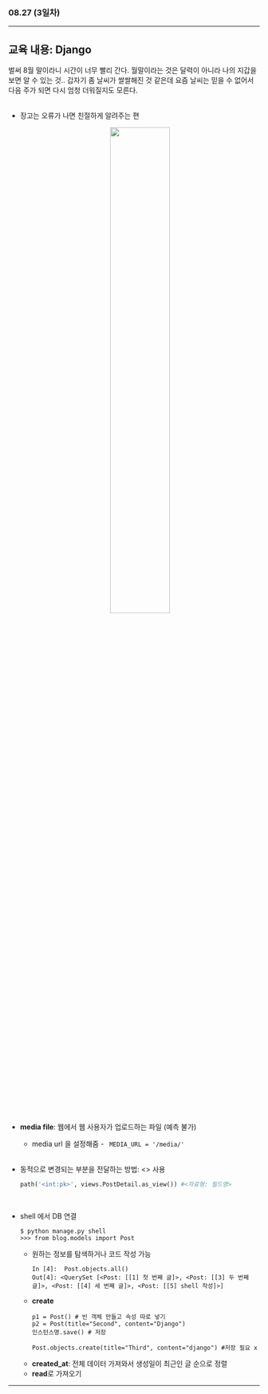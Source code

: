 ###  08.27 (3일차)
---
교육 내용: Django 
---
벌써 8월 말이라니 시간이 너무 빨리 간다. 월말이라는 것은 달력이 아니라 나의 지갑을 보면 알 수 있는 것.. 갑자기 좀 날씨가 쌀쌀해진 것 같은데 요즘 날씨는 믿을 수 없어서 다음 주가 되면 다시 엄청 더워질지도 모른다. 
<br><br>

- 장고는 오류가 나면 친절하게 알려주는 편
  <p align="center">
  <img src="https://github.com/user-attachments/assets/d366c531-16f5-4193-afad-58bc3d3ce0e8" width="50%" /> </p><br>
  
- **media file**: 웹에서 웹 사용자가 업로드하는 파일 (예측 불가)
  - media url 을 설정해줌 - ``` MEDIA_URL = '/media/'```
 <br><br>
 
- 동적으로 변경되는 부분을 전달하는 방법: <> 사용
  ```python
  path('<int:pk>', views.PostDetail.as_view()) #<자료형: 필드명>
  ```
<br>

- shell 에서 DB 연결
  ```linux
  $ python manage.py shell
  >>> from blog.models import Post
  ```
  - 원하는 정보를 탐색하거나 코드 작성 가능
    ```linux
    In [4]:  Post.objects.all()
    Out[4]: <QuerySet [<Post: [[1] 첫 번째 글]>, <Post: [[3] 두 번째 글]>, <Post: [[4] 세 번째 글]>, <Post: [[5] shell 작성]>]
    ```
  - **create**
    ```linux
    p1 = Post() # 빈 객체 만들고 속성 따로 넣기
    p2 = Post(title="Second", content="Django")
    인스턴스명.save() # 저장
    
    Post.objects.create(title="Third", content="django") #저장 필요 x
    ```
  - **created_at**: 전체 데이터 가져와서 생성일이 최근인 글 순으로 정렬
  - **read**로 가져오기 
***
<br> 
